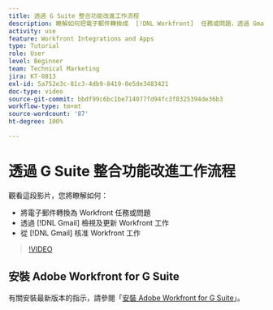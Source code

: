 ```yaml
---
title: 透過 G Suite 整合功能改進工作流程
description: 瞭解如何把電子郵件轉換成  [!DNL Workfront]  任務或問題，透過 Gmail 檢視及更新  [!DNL Workfront]  工作，以及透過 Gmail 核准  [!DNL Workfront]  工作。
activity: use
feature: Workfront Integrations and Apps
type: Tutorial
role: User
level: Beginner
team: Technical Marketing
jira: KT-8813
exl-id: 5a752e3c-81c3-4db9-8419-0e5de3483421
doc-type: video
source-git-commit: bbdf99c6bc1be714077fd94fc3f8325394de36b3
workflow-type: tm+mt
source-wordcount: '87'
ht-degree: 100%

---
```


# 透過 G Suite 整合功能改進工作流程

觀看這段影片，您將瞭解如何：

* 將電子郵件轉換為 Workfront 任務或問題
* 透過 [!DNL Gmail] 檢視及更新 Workfront 工作
* 從 [!DNL Gmail] 核准 Workfront 工作

>[!VIDEO](https://video.tv.adobe.com/v/335114/?quality=12&learn=on&enablevpops=1)

## 安裝 Adobe Workfront for G Suite

有關安裝最新版本的指示，請參閱「[安裝 Adobe Workfront for G Suite](https://experienceleague.adobe.com/docs/workfront/using/adobe-workfront-integrations/workfront-for-g-suite/install-workfront-for-gsuite.html?lang=zh-Hant)」。
